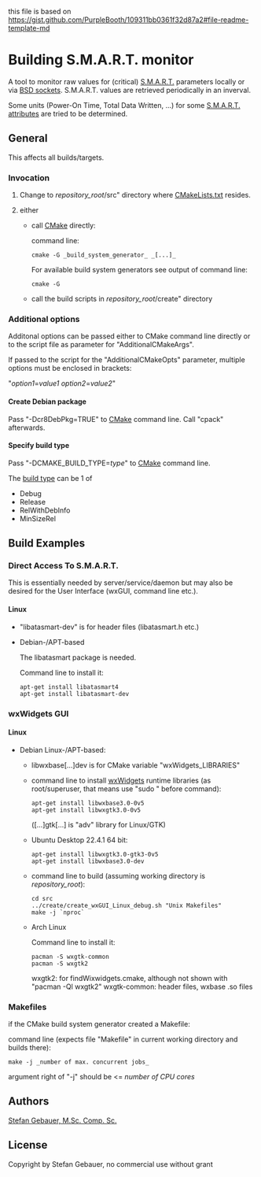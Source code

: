 this file is based on
https://gist.github.com/PurpleBooth/109311bb0361f32d87a2#file-readme-template-md

# Building S.M.A.R.T. monitor

A tool to monitor raw values for (critical)
[S.M.A.R.T.](https://en.wikipedia.org/wiki/S.M.A.R.T.) parameters locally or
via [BSD sockets](https://en.wikipedia.org/wiki/Berkeley_sockets).
S.M.A.R.T. values are retrieved periodically in an inverval.

Some units (Power-On Time, Total Data Written, ...) for some
[S.M.A.R.T. attributes](https://en.wikipedia.org/wiki/S.M.A.R.T.#Known_ATA_S.M.A.R.T._attributes)
are tried to be determined.

## General

This affects all builds/targets.

### Invocation

1. Change to _repository_root_/src" directory where 
[CMakeLists.txt](https://cmake.org/cmake/help/latest/guide/tutorial/index.html#a-basic-starting-point-step-1)
resides.

2. either


    * call [CMake](https://cmake.org) directly:

      command line:

      ```
      cmake -G _build_system_generator_ _[...]_
      ```
      
      For available build system generators see output of command line:

      ```
      cmake -G
      ```

    * call the build scripts in _repository_root_/create" directory

### Additional options

Additonal options can be passed either to CMake command line directly or to the
script file as parameter for "AdditionalCMakeArgs".

If passed to the script for the "AdditionalCMakeOpts" parameter, multiple
options must be enclosed in brackets:

"_option1_=_value1_ _option2_=_value2_" 

#### Create Debian package

Pass "-Dcr8DebPkg=TRUE" to [CMake](https://cmake.org) command line.
Call "cpack" afterwards.

#### Specify build type

Pass "-DCMAKE\_BUILD\_TYPE=_type_" to [CMake](https://cmake.org) command line.

The
[build type](https://cmake.org/cmake/help/latest/variable/CMAKE_BUILD_TYPE.html)
can be 1 of

* Debug
* Release
* RelWithDebInfo
* MinSizeRel

## Build Examples

### Direct Access To S.M.A.R.T.

This is essentially needed by server/service/daemon but may also be desired for
the User Interface (wxGUI, command line etc.).

#### Linux

- "libatasmart-dev" is for header files (libatasmart.h etc.)
- Debian-/APT-based

  The libatasmart package is needed.

  Command line to install it:

  ```
  apt-get install libatasmart4
  apt-get install libatasmart-dev
  ```

### wxWidgets GUI

#### Linux

- Debian Linux-/APT-based:
  - libwxbase[...]dev is for CMake variable "wxWidgets_LIBRARIES"
  - command line to install [wxWidgets](https://www.wxwidgets.org/) runtime
    libraries (as root/superuser, that means use "sudo " before command):

    ```
    apt-get install libwxbase3.0-0v5
    apt-get install libwxgtk3.0-0v5
    ```

    ([...]gtk[...] is "adv" library for Linux/GTK)
    
  - Ubuntu Desktop 22.4.1 64 bit:

    ```
    apt-get install libwxgtk3.0-gtk3-0v5
    apt-get install libwxbase3.0-dev
    ```

  - command line to build (assuming working directory is _repository_root_):

    ```
    cd src
    ../create/create_wxGUI_Linux_debug.sh "Unix Makefiles"
    make -j `nproc`
    ```
  - Arch Linux

    Command line to install it:

    ```
    pacman -S wxgtk-common
    pacman -S wxgtk2
    ```

    wxgtk2: for findWixwidgets.cmake, although not shown with "pacman -Ql wxgtk2" 
    wxgtk-common: header files, wxbase .so files

### Makefiles

if the CMake build system generator created a Makefile:

  command line (expects file "Makefile" in current working directory and builds
  there):

  ```
  make -j _number of max. concurrent jobs_
  ```

  argument right of "-j" should be <= _number of CPU cores_

## Authors

[Stefan Gebauer, M.Sc. Comp. Sc.](https://github.com/st-gb)

## License

Copyright by Stefan Gebauer, no commercial use without grant
